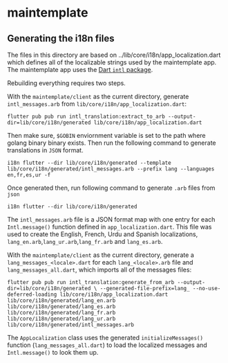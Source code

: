 # maintemplate

## Generating the i18n files

The files in this directory are based on ../lib/core/i18n/app_localization.dart
which defines all of the localizable strings used by the maintemplate
app. The maintemplate app uses
the [Dart `intl` package](https://github.com/dart-lang/intl).

Rebuilding everything requires two steps.

With the `maintemplate/client` as the current directory, generate
`intl_messages.arb` from `lib/core/i18n/app_localization.dart`:
```
flutter pub pub run intl_translation:extract_to_arb --output-dir=lib/core/i18n/generated lib/core/i18n/app_localization.dart
```

Then make sure,  `$GOBIN` enviornment variable is set to the path where golang binary binary exists. Then run the following command to generate translations in `JSON` format.

```
i18n flutter --dir lib/core/i18n/generated --template lib/core/i18n/generated/intl_messages.arb --prefix lang --languages en,fr,es,ur -f
```

Once generated then, run following command to generate `.arb` files from `json`


```
i18n flutter --dir lib/core/i18n/generated
```

The `intl_messages.arb` file is a JSON format map with one entry for
each `Intl.message()` function defined in `app_localization.dart`. This
file was used to create the English, French, Urdu and Spanish localizations,
`lang_en.arb`,`lang_ur.arb`,`lang_fr.arb` and `lang_es.arb`.


With the `maintemplate/client` as the current directory, generate a
`lang_messages_<locale>.dart` for each `lang_<locale>.arb` file and
`lang_messages_all.dart`, which imports all of the messages files:

```
flutter pub pub run intl_translation:generate_from_arb --output-dir=lib/core/i18n/generated \ --generated-file-prefix=lang_ --no-use-deferred-loading lib/core/i18n/app_localization.dart lib/core/i18n/generated/lang_en.arb lib/core/i18n/generated/lang_es.arb lib/core/i18n/generated/lang_fr.arb lib/core/i18n/generated/lang_ur.arb lib/core/i18n/generated/intl_messages.arb
```

The `AppLocalization` class uses the generated `initializeMessages()`
function (`lang_messages_all.dart`) to load the localized messages
and `Intl.message()` to look them up.

